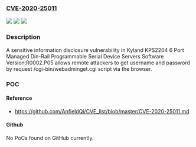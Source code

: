 ### [CVE-2020-25011](https://cve.mitre.org/cgi-bin/cvename.cgi?name=CVE-2020-25011)
![](https://img.shields.io/static/v1?label=Product&message=n%2Fa&color=blue)
![](https://img.shields.io/static/v1?label=Version&message=n%2Fa&color=blue)
![](https://img.shields.io/static/v1?label=Vulnerability&message=n%2Fa&color=brighgreen)

### Description

A sensitive information disclosure vulnerability in Kyland KPS2204 6 Port Managed Din-Rail Programmable Serial Device Servers Software Version:R0002.P05 allows remote attackers to get username and password by request /cgi-bin/webadminget.cgi script via the browser.

### POC

#### Reference
- https://github.com/AnfieldQi/CVE_list/blob/master/CVE-2020-25011.md

#### Github
No PoCs found on GitHub currently.

